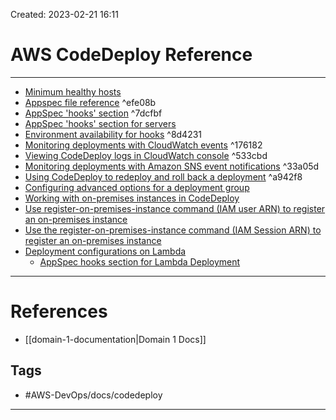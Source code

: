 Created: 2023-02-21 16:11
# AWS CodeDeploy Reference
---
- [Minimum healthy hosts](https://docs.aws.amazon.com/codedeploy/latest/APIReference/API_MinimumHealthyHosts.html)
- [Appspec file reference](https://docs.aws.amazon.com/codedeploy/latest/userguide/reference-appspec-file.html) ^efe08b
- [AppSpec 'hooks' section](https://docs.aws.amazon.com/codedeploy/latest/userguide/reference-appspec-file-structure-hooks.html) ^7dcfbf
- [AppSpec 'hooks' section for servers](https://docs.aws.amazon.com/codedeploy/latest/userguide/reference-appspec-file-structure-hooks.html#appspec-hooks-server)
- [Environment availability for hooks](https://docs.amazonaws.cn/en_us/codedeploy/latest/userguide/reference-appspec-file-structure-hooks.html#reference-appspec-file-structure-environment-variable-availability) ^8d4231
- [Monitoring deployments with CloudWatch events](https://docs.aws.amazon.com/codedeploy/latest/userguide/monitoring-cloudwatch-events.html) ^176182
- [Viewing CodeDeploy logs in CloudWatch console](https://aws.amazon.com/blogs/devops/view-aws-codedeploy-logs-in-amazon-cloudwatch-console/) ^533cbd
- [Monitoring deployments with Amazon SNS event notifications](https://docs.aws.amazon.com/codedeploy/latest/userguide/monitoring-sns-event-notifications.html) ^33a05d
- [Using CodeDeploy to redeploy and roll back a deployment](https://docs.aws.amazon.com/codedeploy/latest/userguide/deployments-rollback-and-redeploy.html) ^a942f8
- [Configuring advanced options for a deployment group](https://docs.aws.amazon.com/codedeploy/latest/userguide/deployment-groups-configure-advanced-options.html)
- [Working with on-premises instances in CodeDeploy](https://docs.aws.amazon.com/codedeploy/latest/userguide/instances-on-premises.html)
- [Use register-on-premises-instance command (IAM user ARN) to register an on-premises instance](https://docs.aws.amazon.com/codedeploy/latest/userguide/register-on-premises-instance-iam-user-arn.html)
- [Use the register-on-premises-instance command (IAM Session ARN) to register an on-premises instance](https://docs.aws.amazon.com/codedeploy/latest/userguide/register-on-premises-instance-iam-session-arn.html)
- [Deployment configurations on Lambda](https://docs.aws.amazon.com/codedeploy/latest/userguide/deployment-configurations.html#deployment-configuration-lambda)
	- [AppSpec hooks section for Lambda Deployment](https://docs.aws.amazon.com/codedeploy/latest/userguide/reference-appspec-file-structure-hooks.html#appspec-hooks-lambda)

---
# References
- [[domain-1-documentation|Domain 1 Docs]]

## Tags
- #AWS-DevOps/docs/codedeploy
---